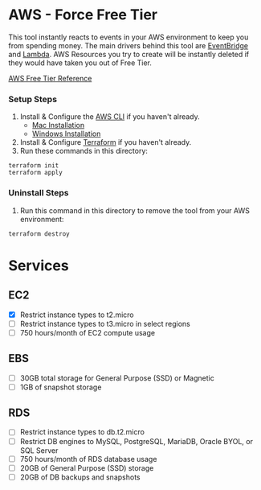 # AWS - Force Free Tier

This tool instantly reacts to events in your AWS environment to keep you from spending money. 
The main drivers behind this tool are [EventBridge](https://aws.amazon.com/eventbridge/) and [Lambda](https://aws.amazon.com/lambda/).
AWS Resources you try to create will be instantly deleted if they would have taken you out of Free Tier.

[AWS Free Tier Reference](https://aws.amazon.com/free)

### Setup Steps
1. Install & Configure the [AWS CLI](https://docs.aws.amazon.com/cli/latest/userguide/install-cliv2.html) if you haven't already.
    - [Mac Installation](https://docs.aws.amazon.com/cli/latest/userguide/install-cliv2-mac.html#cliv2-mac-install-gui)
    - [Windows Installation](https://docs.aws.amazon.com/cli/latest/userguide/install-cliv2-windows.html#cliv2-windows-install)
2. Install & Configure [Terraform](https://www.terraform.io/downloads.html) if you haven't already.
3. Run these commands in this directory:
```
terraform init
terraform apply
```

### Uninstall Steps
1. Run this command in this directory to remove the tool from your AWS environment:
```
terraform destroy
```

# Services

## EC2
- [x] Restrict instance types to t2.micro
- [ ] Restrict instance types to t3.micro in select regions
- [ ] 750 hours/month of EC2 compute usage

## EBS
- [ ] 30GB total storage for General Purpose (SSD) or Magnetic
- [ ] 1GB of snapshot storage

## RDS
- [ ] Restrict instance types to db.t2.micro
- [ ] Restrict DB engines to MySQL, PostgreSQL, MariaDB, Oracle BYOL, or SQL Server
- [ ] 750 hours/month of RDS database usage
- [ ] 20GB of General Purpose (SSD) storage
- [ ] 20GB of DB backups and snapshots
